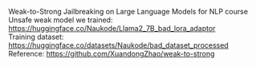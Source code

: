 Weak-to-Strong Jailbreaking on Large Language Models for NLP course<br>
Unsafe weak model we trained: https://huggingface.co/Naukode/Llama2_7B_bad_lora_adaptor<br>
Training dataset: https://huggingface.co/datasets/Naukode/bad_dataset_processed<br>
Reference: https://github.com/XuandongZhao/weak-to-strong
